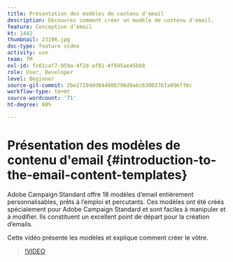 ```yaml
---
title: Présentation des modèles de contenu d'email
description: Découvrez comment créer un modèle de contenu d'email.
feature: Conception d’email
kt: 1442
thumbnail: 23106.jpg
doc-type: feature video
activity: use
team: TM
exl-id: fc01caf7-959a-4f2d-af81-4f695ae45bb8
role: User, Developer
level: Beginner
source-git-commit: 2be2719ddd84490b796d9abc6300376fa896ff0c
workflow-type: tm+mt
source-wordcount: '71'
ht-degree: 88%

---
```


# Présentation des modèles de contenu d&#39;email {#introduction-to-the-email-content-templates}

Adobe Campaign Standard offre 18 modèles d’email entièrement personnalisables, prêts à l’emploi et percutants. Ces modèles ont été créés spécialement pour Adobe Campaign Standard et sont faciles à manipuler et à modifier. Ils constituent un excellent point de départ pour la création d’emails.

Cette vidéo présente les modèles et explique comment créer le vôtre.

>[!VIDEO](https://video.tv.adobe.com/v/23106?quality=12)
